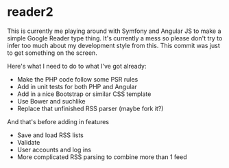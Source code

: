 # reader2

This is currently me playing around with Symfony and Angular JS to make a simple Google Reader type thing. It's currently a mess so please don't try to infer too much about my development style from this. This commit was just to get something on the screen.

Here's what I need to do to what I've got already:
 - Make the PHP code follow some PSR rules
 - Add in unit tests for both PHP and Angular
 - Add in a nice Bootstrap or similar CSS template
 - Use Bower and suchlike
 - Replace that unfinished RSS parser (maybe fork it?)
 
And that's before adding in features
 - Save and load RSS lists
 - Validate
 - User accounts and log ins
 - More complicated RSS parsing to combine more than 1 feed
